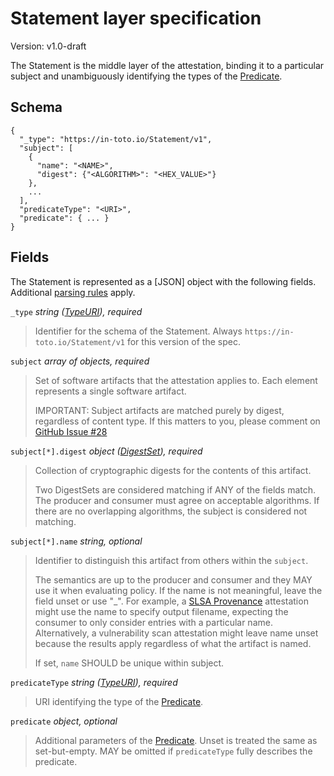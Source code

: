 # Statement layer specification

Version: v1.0-draft

The Statement is the middle layer of the attestation, binding it to a
particular subject and unambiguously identifying the types of the
[Predicate].

## Schema

```jsonc
{
  "_type": "https://in-toto.io/Statement/v1",
  "subject": [
    {
      "name": "<NAME>",
      "digest": {"<ALGORITHM>": "<HEX_VALUE>"}
    },
    ...
  ],
  "predicateType": "<URI>",
  "predicate": { ... }
}
```

## Fields

The Statement is represented as a [JSON] object with the following fields.
Additional [parsing rules] apply.

`_type` _string ([TypeURI]), required_

> Identifier for the schema of the Statement. Always
> `https://in-toto.io/Statement/v1` for this version of the spec.

`subject` _array of objects, required_

> Set of software artifacts that the attestation applies to. Each element
> represents a single software artifact.
>
> IMPORTANT: Subject artifacts are matched purely by digest, regardless of
> content type. If this matters to you, please comment on
> [GitHub Issue #28](https://github.com/in-toto/attestation/issues/28)

`subject[*].digest` _object ([DigestSet]), required_

> Collection of cryptographic digests for the contents of this artifact.
>
> Two DigestSets are considered matching if ANY of the fields match. The
> producer and consumer must agree on acceptable algorithms. If there are no
> overlapping algorithms, the subject is considered not matching.

`subject[*].name` _string, optional_

> Identifier to distinguish this artifact from others within the `subject`.
>
> The semantics are up to the producer and consumer and they MAY use it when
> evaluating policy. If the name is not meaningful, leave the field unset or
> use "\_". For example, a [SLSA Provenance] attestation might use the name
> to specify output filename, expecting the consumer to only consider
> entries with a particular name. Alternatively, a vulnerability scan
> attestation might leave name unset because the results apply regardless of
> what the artifact is named.
>
> If set, `name` SHOULD be unique within subject.

`predicateType` _string ([TypeURI]), required_

> URI identifying the type of the [Predicate].

`predicate` _object, optional_

> Additional parameters of the [Predicate]. Unset is treated the same as
> set-but-empty. MAY be omitted if `predicateType` fully describes the
> predicate.

[DigestSet]: digest_set.md
[Predicate]: predicate.md
[SLSA Provenance]: https://slsa.dev/provenance
[TypeURI]: field_types.md#TypeURI
[parsing rules]: README.md#parsing-rules
